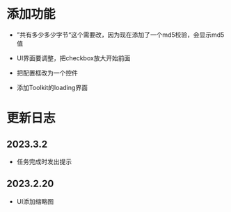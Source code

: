 # 添加功能

* ”共有多少多少字节“这个需要改，因为现在添加了一个md5校验，会显示md5值

* UI界面要调整，把checkbox放大开始前面

* 把配置框改为一个控件

* 添加Toolkit的loading界面

# 更新日志

## 2023.3.2

* 任务完成时发出提示

## 2023.2.20

* UI添加缩略图
